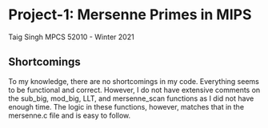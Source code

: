 # Project-1: Mersenne Primes in MIPS
Taig Singh
MPCS 52010 - Winter 2021
## Shortcomings
To my knowledge, there are no shortcomings in my code. Everything seems to be functional and correct.
However, I do not have extensive comments on the sub_big, mod_big, LLT, and mersenne_scan functions as I did not have enough time. The logic in these functions, however, matches that in the mersenne.c file and is easy to follow.
